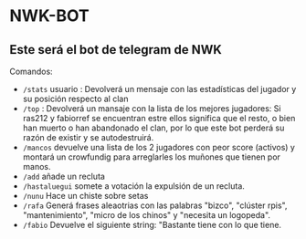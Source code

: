 # NWK-BOT
## Este será el bot de telegram de NWK
Comandos: 
* `/stats` usuario : Devolverá un mensaje con las estadísticas del jugador y su posición respecto al clan
* `/top` : Devolverá un mansaje con la lista de los mejores jugadores: Si ras212 y fabiorref se encuentran estre ellos significa que el resto, o bien han muerto o han abandonado el clan, por lo que este bot perderá su razón de existir y se autodestruirá.
* `/mancos` devuelve una lista de los 2 jugadores con peor score (activos) y montará un crowfundig para arreglarles los muñones que tienen por manos.
* `/add` añade un recluta
* `/hastaluegui` somete a votación la expulsión de un recluta.
* `/nunu` Hace un chiste sobre setas
* `/rafa` Generá frases aleaotrias con las palabras "bizco", "clúster rpis", "mantenimiento", "micro de los chinos" y "necesita un logopeda".
* `/fabio` Devuelve el siguiente string: "Bastante tiene con lo que tiene.
